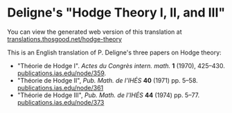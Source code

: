 # Deligne's "Hodge Theory I, II, and III"

You can view the generated web version of this translation at [translations.thosgood.net/hodge-theory](https://translations.thosgood.net/hodge-theory)

This is an English translation of P. Deligne's three papers on Hodge theory:

- "Théorie de Hodge I". _Actes du Congrès intern. math._ **1** (1970), 425–430. [publications.ias.edu/node/359](https://publications.ias.edu/node/359).
- "Théorie de Hodge II", _Pub. Math. de l'IHÉS_ **40** (1971) pp. 5–58. [publications.ias.edu/node/361](https://publications.ias.edu/node/361)
- "Théorie de Hodge III", _Pub. Math. de l'IHÉS_ **44** (1974) pp. 5–77. [publications.ias.edu/node/373](https://publications.ias.edu/node/373)
